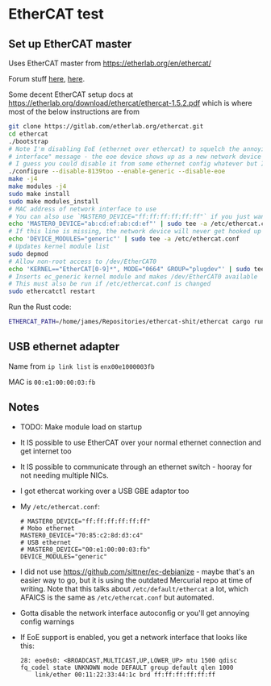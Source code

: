 # EtherCAT test

## Set up EtherCAT master

Uses EtherCAT master from <https://etherlab.org/en/ethercat/>

Forum stuff [here](https://forum.linuxcnc.org/24-hal-components/22346-ethercat-hal-driver?limit=6&start=636#119224), [here](https://www.forum.linuxcnc.org/27-driver-boards/35591-beckhoff-ethercat-64-with-bit-linuxcnc-how-to-install?start=0).

Some decent EtherCAT setup docs at <https://etherlab.org/download/ethercat/ethercat-1.5.2.pdf> which is where most of the below instructions are from

```bash
git clone https://gitlab.com/etherlab.org/ethercat.git
cd ethercat
./bootstrap
# Note I'm disabling EoE (ethernet over ethercat) to squelch the annoying "could not configure
# interface" message - the eoe device shows up as a new network device which fails to configure.
# I guess you could disable it from some ethernet config whatever but I don't need it anyway.
./configure --disable-8139too --enable-generic --disable-eoe
make -j4
make modules -j4
sudo make install
sudo make modules_install
# MAC address of network interface to use
# You can also use `MASTER0_DEVICE="ff:ff:ff:ff:ff:ff"` if you just want the first device that can be found.
echo 'MASTER0_DEVICE="ab:cd:ef:ab:cd:ef"' | sudo tee -a /etc/ethercat.conf
# If this line is missing, the network device will never get hooked up to the ethercat stuff
echo 'DEVICE_MODULES="generic"' | sudo tee -a /etc/ethercat.conf
# Updates kernel module list
sudo depmod
# Allow non-root access to /dev/EtherCAT0
echo 'KERNEL=="EtherCAT[0-9]*", MODE="0664" GROUP="plugdev"' | sudo tee -a /etc/udev/rules.d/99-ethercat.rules
# Inserts ec_generic kernel module and makes /dev/EtherCAT0 available
# This must also be run if /etc/ethercat.conf is changed
sudo ethercatctl restart
```

Run the Rust code:

```bash
ETHERCAT_PATH=/home/james/Repositories/ethercat-shit/ethercat cargo run
```

## USB ethernet adapter

Name from `ip link list` is `enx00e1000003fb`

MAC is `00:e1:00:00:03:fb`

## Notes

- TODO: Make module load on startup
- It IS possible to use EtherCAT over your normal ethernet connection and get internet too
- It IS possible to communicate through an ethernet switch - hooray for not needing multiple NICs.
- I got ethercat working over a USB GBE adaptor too
- My `/etc/ethercat.conf`:

  ```
  # MASTER0_DEVICE="ff:ff:ff:ff:ff:ff"
  # Mobo ethernet
  MASTER0_DEVICE="70:85:c2:8d:d3:c4"
  # USB ethernet
  # MASTER0_DEVICE="00:e1:00:00:03:fb"
  DEVICE_MODULES="generic"
  ```

- I did not use <https://github.com/sittner/ec-debianize> - maybe that's an easier way to go, but it is using the outdated Mercurial repo at time of writing. Note that this talks about `/etc/default/ethercat` a lot, which AFAICS is the same as `/etc/ethercat.conf` but automated.
- Gotta disable the network interface autoconfig or you'll get annoying config warnings
- If EoE support is enabled, you get a network interface that looks like this:

  ```
  28: eoe0s0: <BROADCAST,MULTICAST,UP,LOWER_UP> mtu 1500 qdisc fq_codel state UNKNOWN mode DEFAULT group default qlen 1000
      link/ether 00:11:22:33:44:1c brd ff:ff:ff:ff:ff:ff
  ```
